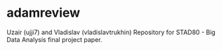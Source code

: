 # adamreview


Uzair (ujji7) and Vladislav (vladislavtrukhin)
Repository for STAD80 - Big Data Analysis final project paper.
